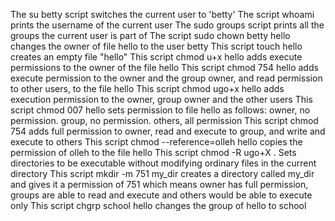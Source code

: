 The su betty script switches the current user to 'betty'
The script whoami prints the username of the current user
 The sudo groups script prints all the groups the current user is part of
The script sudo chown betty hello changes the owner of file hello to the user betty
This script touch hello creates an empty file "hello"
This script chmod u+x hello adds execute permissions to the owner of the file hello
This script chmod 754 hello adds execute permission to the owner and the group owner, and read permission to other users, to the file hello
This script chmod ugo+x hello adds execution permission to the owner, group owner and the other users
This script chmod 007 hello sets permission to file hello as follows: owner, no permission. group, no permission. others, all permission
This script chmod 754 adds full permission to owner, read and execute to group, and write and execute to others
This script chmod --reference=olleh hello copies the permission of olleh to the file hello
This script chmod -R ugo+X . Sets directories to be executable without modifying ordinary files in the current directory
This script mkdir -m 751 my_dir creates a directory called my_dir and gives it  a permission of 751 which means owner has full permission, groups are able to read and execute and others would be able to execute only
This script chgrp school hello changes the group of hello to school
